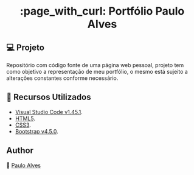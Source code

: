<h1 align="center">:page_with_curl: Portfólio Paulo Alves</h1>

## :computer: Projeto
Repositório com código fonte de uma página web pessoal, projeto tem como objetivo a representação de meu portfólio, 
o mesmo está sujeito a alterações constantes conforme necessário.

## :wrench: Recursos Utilizados
- [Visual Studio Code v1.45.1](https://code.visualstudio.com/).
- [HTML5](https://www.w3schools.com/html/).
- [CSS3](https://www.w3schools.com/css/).
- [Bootstrap v4.5.0](https://getbootstrap.com/docs/4.5/getting-started/introduction/).

## Author
:boy: [Paulo Alves](https://github.com/PauloAlves8039)
